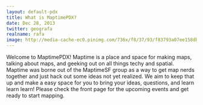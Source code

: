 ```yaml
---
layout: default-pdx
title: What is MaptimePDX?
date: Dec 28, 2013
twitter: geografa
realname: rafa
image: http://media-cache-ec0.pinimg.com/736x/f8/37/93/f83793a07ee158db301797998d7911c2.jpg
---
```


Welcome to MaptimePDX! Maptime is a place and space for making maps, talking about maps, and geeking out on all things techy and spatial. Maptime was borne out of the MaptimeSF group as a way to get map nerds together and just hack out some ideas not yet realized. We aim to keep that up and make a easy space for you to bring your ideas, questions, and learn learn learn! Please check the front page for the upcoming events and get ready to start mapping.